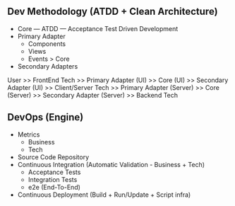 ## Dev Methodology (ATDD + Clean Architecture)
- Core — ATDD — Acceptance Test Driven Development
- Primary Adapter
    - Components
    - Views
    - Events > Core
- Secondary Adapters

User >> FrontEnd Tech >> Primary Adapter (UI) >> Core (UI) >> Secondary Adapter (UI) >> Client/Server Tech >> Primary Adapter (Server) >> Core (Server) >> Secondary Adapter (Server) >> Backend Tech

## DevOps (Engine)
- Metrics
    - Business
    - Tech
- Source Code Repository
- Continuous Integration (Automatic Validation - Business + Tech)
    - Acceptance Tests
    - Integration Tests
    - e2e (End-To-End)
- Continuous Deployment (Build + Run/Update + Script infra)